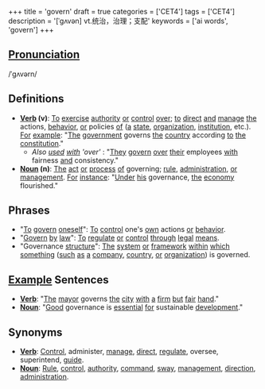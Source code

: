 +++
title = 'govern'
draft = true
categories = ['CET4']
tags = ['CET4']
description = '[ˈgʌvən] vt.统治，治理；支配'
keywords = ['ai words', 'govern']
+++

## [Pronunciation](/en/post/pronunciation/)
/ˈɡʌvərn/

## Definitions
- **[Verb](/en/post/verb/) (v)**: [To](/en/post/to/) [exercise](/en/post/exercise/) [authority](/en/post/authority/) [or](/en/post/or/) [control](/en/post/control/) [over](/en/post/over/); [to](/en/post/to/) [direct](/en/post/direct/) [and](/en/post/and/) [manage](/en/post/manage/) [the](/en/post/the/) actions, [behavior](/en/post/behavior/), [or](/en/post/or/) policies [of](/en/post/of/) ([a](/en/post/a/) [state](/en/post/state/), [organization](/en/post/organization/), [institution](/en/post/institution/), etc.). [For](/en/post/for/) [example](/en/post/example/): "[The](/en/post/the/) [government](/en/post/government/) governs [the](/en/post/the/) [country](/en/post/country/) according [to](/en/post/to/) [the](/en/post/the/) [constitution](/en/post/constitution/)."
  - _Also [used](/en/post/used/) [with](/en/post/with/) 'over'_ : "[They](/en/post/they/) [govern](/en/post/govern/) [over](/en/post/over/) [their](/en/post/their/) employees [with](/en/post/with/) fairness [and](/en/post/and/) consistency."
- **[Noun](/en/post/noun/) (n)**: [The](/en/post/the/) [act](/en/post/act/) [or](/en/post/or/) [process](/en/post/process/) [of](/en/post/of/) governing; [rule](/en/post/rule/), [administration](/en/post/administration/), [or](/en/post/or/) [management](/en/post/management/). [For](/en/post/for/) [instance](/en/post/instance/): "[Under](/en/post/under/) [his](/en/post/his/) governance, [the](/en/post/the/) [economy](/en/post/economy/) flourished."
  
## Phrases
- "[To](/en/post/to/) [govern](/en/post/govern/) [oneself](/en/post/oneself/)": [To](/en/post/to/) [control](/en/post/control/) one's [own](/en/post/own/) actions [or](/en/post/or/) [behavior](/en/post/behavior/).
- "[Govern](/en/post/govern/) [by](/en/post/by/) [law](/en/post/law/)": [To](/en/post/to/) [regulate](/en/post/regulate/) [or](/en/post/or/) [control](/en/post/control/) [through](/en/post/through/) [legal](/en/post/legal/) [means](/en/post/means/).
- "Governance [structure](/en/post/structure/)": [The](/en/post/the/) [system](/en/post/system/) [or](/en/post/or/) [framework](/en/post/framework/) [within](/en/post/within/) [which](/en/post/which/) [something](/en/post/something/) ([such](/en/post/such/) [as](/en/post/as/) [a](/en/post/a/) [company](/en/post/company/), [country](/en/post/country/), [or](/en/post/or/) [organization](/en/post/organization/)) is governed.

## [Example](/en/post/example/) Sentences
- **[Verb](/en/post/verb/)**: "[The](/en/post/the/) [mayor](/en/post/mayor/) governs [the](/en/post/the/) [city](/en/post/city/) [with](/en/post/with/) [a](/en/post/a/) [firm](/en/post/firm/) [but](/en/post/but/) [fair](/en/post/fair/) [hand](/en/post/hand/)."
- **[Noun](/en/post/noun/)**: "[Good](/en/post/good/) governance is [essential](/en/post/essential/) [for](/en/post/for/) sustainable [development](/en/post/development/)."

## Synonyms
- **[Verb](/en/post/verb/)**: [Control](/en/post/control/), administer, [manage](/en/post/manage/), [direct](/en/post/direct/), [regulate](/en/post/regulate/), oversee, superintend, [guide](/en/post/guide/).
- **[Noun](/en/post/noun/)**: [Rule](/en/post/rule/), [control](/en/post/control/), [authority](/en/post/authority/), [command](/en/post/command/), [sway](/en/post/sway/), [management](/en/post/management/), [direction](/en/post/direction/), [administration](/en/post/administration/).
